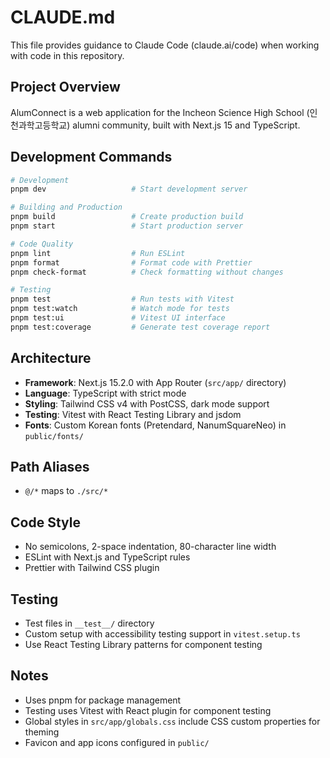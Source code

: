 # CLAUDE.md

This file provides guidance to Claude Code (claude.ai/code) when working with code in this repository.

## Project Overview

AlumConnect is a web application for the Incheon Science High School (인천과학고등학교) alumni community, built with Next.js 15 and TypeScript.

## Development Commands

```bash
# Development
pnpm dev                   # Start development server

# Building and Production
pnpm build                 # Create production build
pnpm start                 # Start production server

# Code Quality
pnpm lint                  # Run ESLint
pnpm format                # Format code with Prettier
pnpm check-format          # Check formatting without changes

# Testing
pnpm test                  # Run tests with Vitest
pnpm test:watch            # Watch mode for tests
pnpm test:ui               # Vitest UI interface
pnpm test:coverage         # Generate test coverage report
```

## Architecture

- **Framework**: Next.js 15.2.0 with App Router (`src/app/` directory)
- **Language**: TypeScript with strict mode
- **Styling**: Tailwind CSS v4 with PostCSS, dark mode support
- **Testing**: Vitest with React Testing Library and jsdom
- **Fonts**: Custom Korean fonts (Pretendard, NanumSquareNeo) in `public/fonts/`

## Path Aliases

- `@/*` maps to `./src/*`

## Code Style

- No semicolons, 2-space indentation, 80-character line width
- ESLint with Next.js and TypeScript rules
- Prettier with Tailwind CSS plugin

## Testing

- Test files in `__test__/` directory
- Custom setup with accessibility testing support in `vitest.setup.ts`
- Use React Testing Library patterns for component testing

## Notes

- Uses pnpm for package management
- Testing uses Vitest with React plugin for component testing
- Global styles in `src/app/globals.css` include CSS custom properties for theming
- Favicon and app icons configured in `public/`
